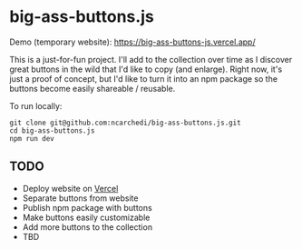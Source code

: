 # big-ass-buttons.js

Demo (temporary website): https://big-ass-buttons-js.vercel.app/

This is a just-for-fun project. I'll add to the collection over time as I discover great buttons in the wild that I'd like to copy (and enlarge). Right now, it's just a proof of concept, but I'd like to turn it into an npm package so the buttons become easily shareable / reusable.

To run locally:

```
git clone git@github.com:ncarchedi/big-ass-buttons.js.git
cd big-ass-buttons.js
npm run dev
```

## TODO

- Deploy website on [Vercel](https://vercel.com/)
- Separate buttons from website
- Publish npm package with buttons
- Make buttons easily customizable
- Add more buttons to the collection
- TBD
